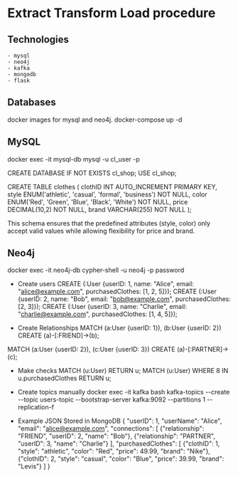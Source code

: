 # Extract Transform Load procedure

## Technologies
    - mysql
    - neo4j
    - kafka
    - mongodb
    - flask

## Databases
docker images for mysql and neo4j.
docker-compose up -d

## MySQL

docker exec -it mysql-db mysql -u cl_user -p

CREATE DATABASE IF NOT EXISTS cl_shop;
USE cl_shop;

CREATE TABLE clothes (
    clothID INT AUTO_INCREMENT PRIMARY KEY,
    style ENUM('athletic', 'casual', 'formal', 'business') NOT NULL,
    color ENUM('Red', 'Green', 'Blue', 'Black', 'White') NOT NULL,
    price DECIMAL(10,2) NOT NULL,
    brand VARCHAR(255) NOT NULL
);

This schema ensures that the predefined attributes (style, color) only accept valid values while allowing flexibility for price and brand.

## Neo4j

docker exec -it neo4j-db cypher-shell -u neo4j -p password

- Create users
CREATE (:User {userID: 1, name: "Alice", email: "alice@example.com", purchasedClothes: [1, 2, 5]});
CREATE (:User {userID: 2, name: "Bob", email: "bob@example.com", purchasedClothes: [2, 3]});
CREATE (:User {userID: 3, name: "Charlie", email: "charlie@example.com", purchasedClothes: [1, 4, 5]});

- Create Relationships
MATCH (a:User {userID: 1}), (b:User {userID: 2})
CREATE (a)-[:FRIEND]->(b);

MATCH (a:User {userID: 2}), (c:User {userID: 3})
CREATE (a)-[:PARTNER]->(c);

- Make checks
MATCH (u:User) RETURN u;
MATCH (u:User) WHERE 8 IN u.purchasedClothes RETURN u;

- Create topics manually
docker exec -it kafka bash
kafka-topics --create --topic users-topic --bootstrap-server kafka:9092 --partitions 1 --replication-f


- Example JSON Stored in MongoDB
{
  "userID": 1,
  "userName": "Alice",
  "email": "alice@example.com",
  "connections": [
    {"relationship": "FRIEND", "userID": 2, "name": "Bob"},
    {"relationship": "PARTNER", "userID": 3, "name": "Charlie"}
  ],
  "purchasedClothes": [
    {"clothID": 1, "style": "athletic", "color": "Red", "price": 49.99, "brand": "Nike"},
    {"clothID": 2, "style": "casual", "color": "Blue", "price": 39.99, "brand": "Levis"}
  ]
}